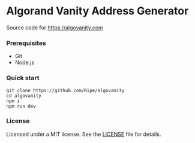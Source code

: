 # Algorand Vanity Address Generator

Source code for https://algovanity.com

### Prerequisites

- Git
- Node.js

### Quick start

```
git clone https://github.com/Ripe/algovanity
cd algovanity
npm i
npm run dev
```

### License

Licensed under a MIT license. See the [LICENSE](LICENSE) file for details.
